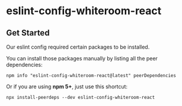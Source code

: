 # eslint-config-whiteroom-react

## Get Started
Our eslint config required certain packages to be installed.

You can install those packages manually by listing all the peer dependencies:
```
npm info "eslint-config-whiteroom-react@latest" peerDependencies
```

Or if you are using **npm 5+**, just use this shortcut:
```
npx install-peerdeps --dev eslint-config-whiteroom-react
```